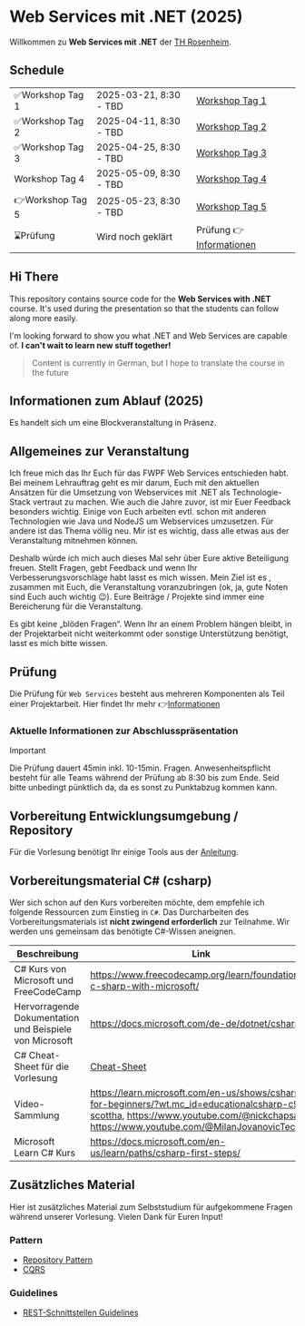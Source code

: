 # Web Services mit .NET (2025)

Willkommen zu **Web Services mit .NET** der [TH Rosenheim](https://www.th-rosenheim.de/).

## Schedule

|                   |                        |                                                      |
| ----------------- | ---------------------- | ---------------------------------------------------- |
| ✅Workshop Tag 1  | 2025-03-21, 8:30 - TBD | [Workshop Tag 1](course/01_workshop_day_1/readme.md) |
| ✅Workshop Tag 2  | 2025-04-11, 8:30 - TBD | [Workshop Tag 2](course/02_workshop_day_2/readme.md) |
| ✅Workshop Tag 3  | 2025-04-25, 8:30 - TBD | [Workshop Tag 3](course/03_workshop_day_3/readme.md) |
| Workshop Tag 4 | 2025-05-09, 8:30 - TBD | [Workshop Tag 4](course/04_workshop_day_4/readme.md) |
| 👉Workshop Tag 5 | 2025-05-23, 8:30 - TBD | [Workshop Tag 5](course/05_workshop_day_5/readme.md) |
| ⌛️Prüfung         | Wird noch geklärt             | Prüfung 👉[Informationen](course/00_exam/readme.md)  |

## Hi There

This repository contains source code for the **Web Services with .NET** course. It's used during the presentation so that the students can follow along more easily.

I'm looking forward to show you what .NET and Web Services are capable of.
**I can't wait to learn new stuff together!**

> Content is currently in German, but I hope to translate the course in the future

## Informationen zum Ablauf (2025)

Es handelt sich um eine Blockveranstaltung in Präsenz.

## Allgemeines zur Veranstaltung

Ich freue mich das Ihr Euch für das FWPF Web Services entschieden habt. Bei meinem Lehrauftrag geht es mir darum, Euch mit den aktuellen Ansätzen für die Umsetzung von Webservices mit .NET als Technologie-Stack vertraut zu machen. Wie auch die Jahre zuvor, ist mir Euer Feedback besonders wichtig. Einige von Euch arbeiten evtl. schon mit anderen Technologien wie Java und NodeJS um Webservices umzusetzen. Für andere ist das Thema völlig neu. Mir ist es wichtig, dass alle etwas aus der Veranstaltung mitnehmen können.

Deshalb würde ich mich auch dieses Mal sehr über Eure aktive Beteiligung freuen. Stellt Fragen, gebt Feedback und wenn Ihr Verbesserungsvorschläge habt lasst es mich wissen. Mein Ziel ist es , zusammen mit Euch, die Veranstaltung voranzubringen (ok, ja, gute Noten sind Euch auch wichtig 😉). Eure Beiträge / Projekte sind immer eine Bereicherung für die Veranstaltung.

Es gibt keine „blöden Fragen“. Wenn Ihr an einem Problem hängen bleibt, in der Projektarbeit nicht weiterkommt oder sonstige Unterstützung benötigt, lasst es mich bitte wissen.

## Prüfung

Die Prüfung für `Web Services` besteht aus mehreren Komponenten als Teil einer Projektarbeit. Hier findet Ihr mehr 👉[Informationen](course/00_exam/readme.md)

### Aktuelle Informationen zur Abschlusspräsentation

> [!IMPORTANT]
>
> Die Prüfung dauert 45min inkl. 10-15min. Fragen.
> Anwesenheitspflicht besteht für alle Teams während der Prüfung ab 8:30 bis zum Ende. Seid bitte unbedingt pünktlich da, da es sonst zu Punktabzug kommen kann.

## Vorbereitung Entwicklungsumgebung / Repository

Für die Vorlesung benötigt Ihr einige Tools aus der [Anleitung](00_prerequisites/setup_instructions.md).

## Vorbereitungsmaterial C\# (csharp)

Wer sich schon auf den Kurs vorbereiten möchte, dem empfehle ich folgende Ressourcen zum Einstieg in `C#`. Das Durcharbeiten des Vorbereitungsmaterials ist **nicht zwingend erforderlich** zur Teilnahme. Wir werden uns gemeinsam das benötigte C#-Wissen aneignen.

| Beschreibung                                            | Link                                                                                                                                                                                   |
| ------------------------------------------------------- | -------------------------------------------------------------------------------------------------------------------------------------------------------------------------------------- |
| C# Kurs von Microsoft und FreeCodeCamp                  | https://www.freecodecamp.org/learn/foundational-c-sharp-with-microsoft/                                                                                                                |
| Hervorragende Dokumentation und Beispiele von Microsoft | https://docs.microsoft.com/de-de/dotnet/csharp/                                                                                                                                        |
| C# Cheat-Sheet für die Vorlesung                        | [Cheat-Sheet](00_cheatsheets/csharplanguage/csharp_cheat_sheet.md)                                                                                                                     |
| Video-Sammlung                                          | https://learn.microsoft.com/en-us/shows/csharp-for-beginners/?wt.mc_id=educationalcsharp-c9-scottha, https://www.youtube.com/@nickchapsas, https://www.youtube.com/@MilanJovanovicTech |
| Microsoft Learn C# Kurs                                 | https://docs.microsoft.com/en-us/learn/paths/csharp-first-steps/                                                                                                                       |

## Zusätzliches Material

Hier ist zusätzliches Material zum Selbststudium für aufgekommene Fragen während unserer Vorlesung.
Vielen Dank für Euren Input!

### Pattern

- [Repository Pattern](extras/patterns/repository/repository-pattern.md)
- [CQRS](modules/cqrs/)

### Guidelines

- [REST-Schnittstellen Guidelines](extras/guidelines/rest-guidelines/rest-guidelines.md)
